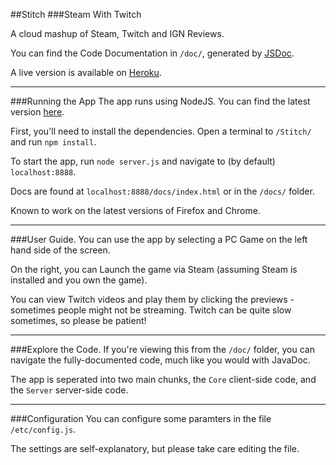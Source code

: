##Stitch
###Steam With Twitch


A cloud mashup of Steam, Twitch and IGN Reviews.

You can find the Code Documentation in `/doc/`, generated by [JSDoc](http://usejsdoc.org).

A live version is available on [Heroku](http://stitch-steam-with-twitch.herokuapp.com/).

---

###Running the App
The app runs using NodeJS. You can find the latest version [here](http://nodejs.org/).

First, you'll need to install the dependencies. Open a terminal to `/Stitch/` and run `npm install`.

To start the app, run `node server.js` and navigate to (by default) `localhost:8888`.

Docs are found at `localhost:8888/docs/index.html` or in the `/docs/` folder.

Known to work on the latest versions of Firefox and Chrome.


---

###User Guide.
You can use the app by selecting a PC Game on the left hand side of the screen. 

On the right, you can Launch the game via Steam (assuming Steam is installed and you own the game).

You can view Twitch videos and play them by clicking the previews - sometimes people might not be streaming. 
Twitch can be quite slow sometimes, so please be patient!


---

###Explore the Code.
If you're viewing this from the `/doc/` folder, you can navigate the fully-documented code, much like you would with JavaDoc.

The app is seperated into two main chunks, the `Core` client-side code, and the `Server` server-side code.


---

###Configuration
You can configure some paramters in the file `/etc/config.js`. 

The settings are self-explanatory, but please take care editing the file.
